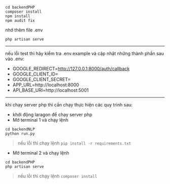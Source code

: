 ```
cd backendPHP
composer install
npm install
npm audit fix
```
nhớ thêm file .env
```
php artisan serve
```

---

nếu lỗi test thì hãy kiểm tra .env.example và cập nhật những thành phần sau vào .env:
- GOOGLE_REDIRECT=http://127.0.0.1:8000/auth/callback
- GOOGLE_CLIENT_ID=
- GOOGLE_CLIENT_SECRET=
- APP_URL=http://localhost:8000
- API_BASE_URI=http://localhost:5001

---

khi chạy server php thì cần chạy thực hiện các quy trình sau:
- khởi động laragon để chạy server php
- Mở terminal 1 và chạy lệnh
```
cd backendNLP
python run.py
```
> nếu lỗi thì chạy lệnh `pip install -r requirements.txt`
- Mở terminal 2 và chạy lệnh
```
cd backendPHP
php artisan serve
```
> nếu lỗi thì chạy lệnh `composer install`
